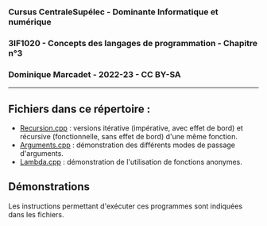 
### Cursus CentraleSupélec - Dominante Informatique et numérique
### 3IF1020 - Concepts des langages de programmation - Chapitre n°3
### Dominique Marcadet - 2022-23 - CC BY-SA

---

## Fichiers dans ce répertoire :
- [Recursion.cpp](Recursion.cpp) : versions itérative (impérative, avec effet de bord) et 
  récursive (fonctionnelle, sans effet de bord) d'une même fonction.
- [Arguments.cpp](Arguments.cpp) : démonstration des différents modes de passage d'arguments.
- [Lambda.cpp](Lambda.cpp) : démonstration de l'utilisation de fonctions anonymes.

## Démonstrations

Les instructions permettant d'exécuter ces programmes sont indiquées dans les fichiers.
